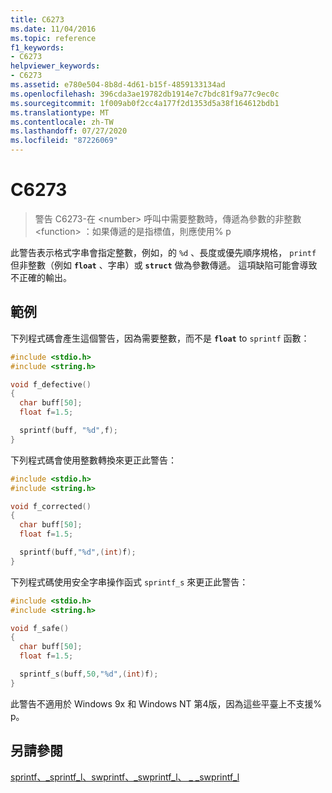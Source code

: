 ```yaml
---
title: C6273
ms.date: 11/04/2016
ms.topic: reference
f1_keywords:
- C6273
helpviewer_keywords:
- C6273
ms.assetid: e780e504-8b8d-4d61-b15f-4859133134ad
ms.openlocfilehash: 396cda3ae19782db1914e7c7bdc81f9a77c9ec0c
ms.sourcegitcommit: 1f009ab0f2cc4a177f2d1353d5a38f164612bdb1
ms.translationtype: MT
ms.contentlocale: zh-TW
ms.lasthandoff: 07/27/2020
ms.locfileid: "87226069"
---
```

# <a name="c6273"></a>C6273

> 警告 C6273-在 \<number> 呼叫中需要整數時，傳遞為參數的非整數 \<function> ：如果傳遞的是指標值，則應使用% p

此警告表示格式字串會指定整數，例如，的 `%d` 、長度或優先順序規格， `printf` 但非整數（例如 **`float`** 、字串）或 **`struct`** 做為參數傳遞。 這項缺陷可能會導致不正確的輸出。

## <a name="example"></a>範例

下列程式碼會產生這個警告，因為需要整數，而不是 **`float`** to `sprintf` 函數：

```cpp
#include <stdio.h>
#include <string.h>

void f_defective()
{
  char buff[50];
  float f=1.5;

  sprintf(buff, "%d",f);
}
```

下列程式碼會使用整數轉換來更正此警告：

```cpp
#include <stdio.h>
#include <string.h>

void f_corrected()
{
  char buff[50];
  float f=1.5;

  sprintf(buff,"%d",(int)f);
}
```

下列程式碼使用安全字串操作函式 `sprintf_s` 來更正此警告：

```cpp
#include <stdio.h>
#include <string.h>

void f_safe()
{
  char buff[50];
  float f=1.5;

  sprintf_s(buff,50,"%d",(int)f);
}
```

此警告不適用於 Windows 9x 和 Windows NT 第4版，因為這些平臺上不支援% p。

## <a name="see-also"></a>另請參閱

[sprintf、_sprintf_l、swprintf、_swprintf_l、 \_ _swprintf_l](/cpp/c-runtime-library/reference/sprintf-sprintf-l-swprintf-swprintf-l-swprintf-l)
